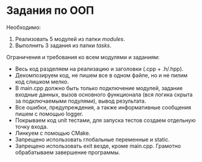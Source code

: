 # Задания по ООП

Необходимо:

1. Реализовать 5 модулей из папки *modules*.
2. Выполнить 3 задания из папки *tasks*.

Ограничения и требования ко всем модулями и заданиям:

- Весь код разделяем на реализацию и заголовки (.cpp + .h/.hpp).
- Декомпозируем код, не пишем все в одном файле, но и не пилим код слишком мелко.
- В main.cpp должно быть только подключение модулей, задание входные данных, вызов основного функционала (вся логика скрыта за подключаемыми подулями), вывод результата.
- Все ошибки, предупреждения, а также информативные сообщения пишем с помощью logger.
- Покрываем код unit тестами, для запуска тестов создаем отдельную точку входа.
- Линкуем с помощью CMake.
- Запрещено использовать глобальные переменные и static.
- Запрещено использовать exit везде, кроме main.cpp. Грамотно обрабатываем завершение программы.
